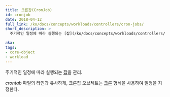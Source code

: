 ```yaml
---
title: 크론잡(CronJob)
id: cronjob
date: 2018-04-12
full_link: /ko/docs/concepts/workloads/controllers/cron-jobs/
short_description: >
  주기적인 일정에 따라 실행되는 [잡](/ko/docs/concepts/workloads/controllers/jobs-run-to-completion/)을 관리.

aka: 
tags:
- core-object
- workload
---
```

 주기적인 일정에 따라 실행되는 [잡](/ko/docs/concepts/workloads/controllers/jobs-run-to-completion/)을 관리.

<!--more-->

*crontab* 파일의 라인과 유사하게, 크론잡 오브젝트는 [크론](https://en.wikipedia.org/wiki/Cron) 형식을 사용하여 일정을 지정한다.

